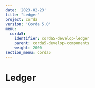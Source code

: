 ```yaml
---
date: '2023-02-23'
title: "Ledger"
project: corda
version: 'Corda 5.0'
menu:
  corda5:
    identifier: corda5-develop-ledger
    parent: corda5-develop-components
    weight: 2000
section_menu: corda5
---
```

# Ledger
